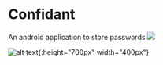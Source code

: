 # Confidant
An android application to store passwords
[![](https://img.shields.io/badge/author-@sahanshah-kblue.svg?style=flat)](https://twitter.com/KrauseFx)

![alt text](https://github.com/sahanshah-k/confidant/blob/master/Files/screenshot\%20(1).jpeg){:height="700px" width="400px"}
